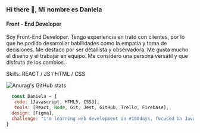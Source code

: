 ### Hi there 👋, Mi nombre es Daniela
#### Front - End Developer


Soy Front-End Developer. Tengo experiencia en trato con clientes, por lo que he podido desarrollar habilidades como la empatia y toma de decisiones. Me destaco por ser detallista y observadora. Me gusta mucho el diseño y el trabajar en equipo. Me considero una persona versátil y que disfruta de los cambios.

Skills:  REACT / JS / HTML / CSS



![Anurag's GitHub stats](https://github-readme-stats.vercel.app/api?username=daniela-paz-espinoza&theme=dark&show_icons=true)


```js
  const Daniela = {
   code: [Javascript, HTML5, CSS3],
   tools: [React, Node, Git, Jest, GitHub, Trello, Firebase],
  design: [Figma],
  challenge: "I'm learning web development in #180days, focused on JavaScript and React"
}



